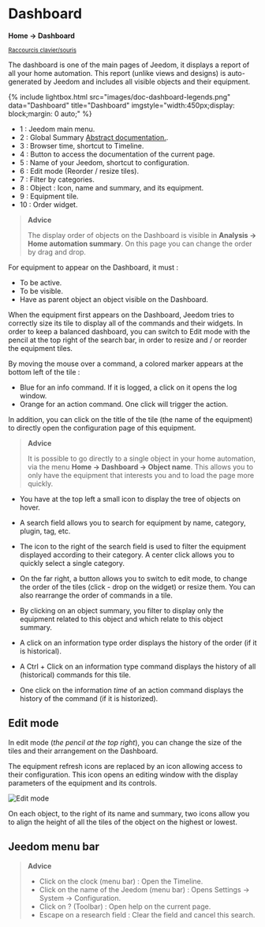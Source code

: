 # Dashboard
**Home → Dashboard**

<small>[Raccourcis clavier/souris](shortcuts.md)</small>

The dashboard is one of the main pages of Jeedom, it displays a report of all your home automation.
This report (unlike views and designs) is auto-generated by Jeedom and includes all visible objects and their equipment.

{% include lightbox.html src="images/doc-dashboard-legends.png" data="Dashboard" title="Dashboard" imgstyle="width:450px;display: block;margin: 0 auto;" %}

- 1 : Jeedom main menu.
- 2 : Global Summary [Abstract documentation.](/en_US/concept/summary).
- 3 : Browser time, shortcut to Timeline.
- 4 : Button to access the documentation of the current page.
- 5 : Name of your Jeedom, shortcut to configuration.
- 6 : Edit mode (Reorder / resize tiles).
- 7 : Filter by categories.
- 8 : Object : Icon, name and summary, and its equipment.
- 9 : Equipment tile.
- 10 : Order widget.

> **Advice**
>
> The display order of objects on the Dashboard is visible in **Analysis → Home automation summary**. On this page you can change the order by drag and drop.

For equipment to appear on the Dashboard, it must :
- To be active.
- To be visible.
- Have as parent object an object visible on the Dashboard.

When the equipment first appears on the Dashboard, Jeedom tries to correctly size its tile to display all of the commands and their widgets.
In order to keep a balanced dashboard, you can switch to Edit mode with the pencil at the top right of the search bar, in order to resize and / or reorder the equipment tiles.

By moving the mouse over a command, a colored marker appears at the bottom left of the tile :
- Blue for an info command. If it is logged, a click on it opens the log window.
- Orange for an action command. One click will trigger the action.

In addition, you can click on the title of the tile (the name of the equipment) to directly open the configuration page of this equipment.

> **Advice**
>
> It is possible to go directly to a single object in your home automation, via the menu **Home → Dashboard → Object name**.
> This allows you to only have the equipment that interests you and to load the page more quickly.

- You have at the top left a small icon to display the tree of objects on hover.
- A search field allows you to search for equipment by name, category, plugin, tag, etc.
- The icon to the right of the search field is used to filter the equipment displayed according to their category. A center click allows you to quickly select a single category.
- On the far right, a button allows you to switch to edit mode, to change the order of the tiles (click - drop on the widget) or resize them. You can also rearrange the order of commands in a tile.

- By clicking on an object summary, you filter to display only the equipment related to this object and which relate to this object summary.

- A click on an information type order displays the history of the order (if it is historical).
- A Ctrl + Click on an information type command displays the history of all (historical) commands for this tile.
- One click on the information *time* of an action command displays the history of the command (if it is historized).

## Edit mode

In edit mode (*the pencil at the top right*), you can change the size of the tiles and their arrangement on the Dashboard.

The equipment refresh icons are replaced by an icon allowing access to their configuration. This icon opens an editing window with the display parameters of the equipment and its controls.

![Edit mode](./images/EditDashboardModal.gif)

On each object, to the right of its name and summary, two icons allow you to align the height of all the tiles of the object on the highest or lowest.

## Jeedom menu bar

> **Advice**
>
> - Click on the clock (menu bar) : Open the Timeline.
> - Click on the name of the Jeedom (menu bar) : Opens Settings → System → Configuration.
> - Click on ? (Toolbar) : Open help on the current page.
> - Escape on a research field : Clear the field and cancel this search.
